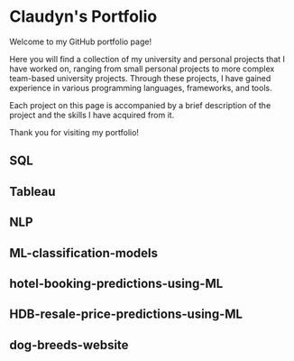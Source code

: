 # Claudyn's Portfolio
Welcome to my GitHub portfolio page! 

Here you will find a collection of my university and personal projects that I have worked on, ranging from small personal projects to more complex team-based university projects. Through these projects, I have gained experience in various programming languages, frameworks, and tools. 

Each project on this page is accompanied by a brief description of the project and the skills I have acquired from it. 

Thank you for visiting my portfolio!

## SQL
## Tableau
## NLP
## ML-classification-models
## hotel-booking-predictions-using-ML
## HDB-resale-price-predictions-using-ML
## dog-breeds-website
